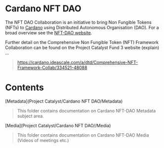 
# Cardano NFT DAO

The NFT DAO Collaboration is an initiative to bring Non Fungible Tokens (NFTs) to [Cardano](https://cardano.org/) using Distributed Autonomous Organisation (DAO). For a broad overview see the [NFT-DAO website](https://nft-dao.org/).


Further detail on the Comprehensive Non Fungible Token (NFT) Framework Collaboration can be found on the Project Catalyst Fund 3 website (explain) ...

> https://cardano.ideascale.com/a/dtd/Comprehensive-NFT-Framework-Collab/334521-48088

# Contents

[Metadata](Project Catalyst/Cardano NFT DAO/Metadata)
> This folder contains documentation on Cardano NFT-DAO Metadata subject area.

[Media](Project Catalyst/Cardano NFT DAO//Media)
> This folder contains documentation on Cardano NFT-DAO Media (Videos of meetings etc.)
